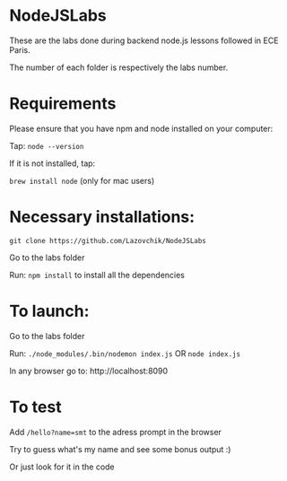 # NodeJSLabs

These are the labs done during backend node.js lessons followed in ECE Paris.

The number of each folder is respectively the labs number. 

# Requirements

Please ensure that you have npm and node installed on your computer:

Tap:
      `node --version`

If it is not installed, tap: 

`brew install node` (only for mac users)
      
# Necessary installations:

`git clone https://github.com/Lazovchik/NodeJSLabs`

Go to the labs folder

Run: `npm install` to install all the dependencies

# To launch:

Go to the labs folder

Run: 
      `./node_modules/.bin/nodemon index.js`
          OR
      `node index.js`

In any browser go to: http://localhost:8090

# To test

Add `/hello?name=smt` to the adress prompt in the browser

Try to guess what's my name and see some bonus output :)

Or just look for it in the code
